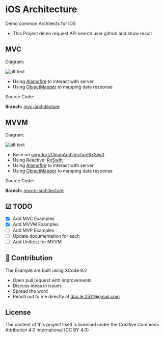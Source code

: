 # iOS Architecture
Demo common Architects for IOS
- This Project demo request API search user github and show result
## MVC
Diagram:

![alt text](https://koenig-media.raywenderlich.com/uploads/2013/07/mvc0.png)

- Using [Alamofire](https://github.com/Alamofire/Alamofire) to interact with server
- Using [ObjectMapper](https://github.com/Hearst-DD/ObjectMapper) to mapping data response

Source Code:

**Branch:** [mvc-architecture](https://github.com/daolq3012/Structure_IOS/tree/mvc_architect)

## MVVM
Diagram:

![alt text](https://github.com/sergdort/CleanArchitectureRxSwift/raw/master/Architecture/MVVMPattern.png)

- Base on [sergdort/CleanArchitectureRxSwift](https://github.com/sergdort/CleanArchitectureRxSwift)
- Using Reactive: [RxSwift](https://github.com/ReactiveX/RxSwift)
- Using [Alamofire](https://github.com/Alamofire/Alamofire) to interact with server
- Using [ObjectMapper](https://github.com/Hearst-DD/ObjectMapper) to mapping data response

Source Code:

**Branch:** [mvvm-architecture](https://github.com/daolq3012/Structure_IOS/tree/mvvm_architect)

## ☑ TODO

- [X] Add MVC Examples
- [X] Add MVVM Examples
- [ ] Add MVP Examples
- [ ] Update documentation for each
- [ ] Add Unittest for MVVM

## 👬 Contribution

The Example are built using XCode 9.2

- Open pull request with improvements
- Discuss ideas in issues
- Spread the word
- Reach out to me directly at dao.le.2511@gmail.com


## License

The content of this project itself is licensed under the Creative Commons Attribution 4.0 International (CC BY 4.0)
